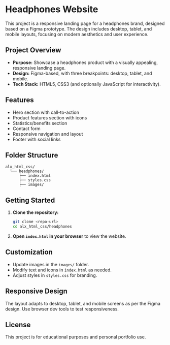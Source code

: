 # Headphones Website

This project is a responsive landing page for a headphones brand, designed based on a Figma prototype. The design includes desktop, tablet, and mobile layouts, focusing on modern aesthetics and user experience.

## Project Overview
- **Purpose:** Showcase a headphones product with a visually appealing, responsive landing page.
- **Design:** Figma-based, with three breakpoints: desktop, tablet, and mobile.
- **Tech Stack:** HTML5, CSS3 (and optionally JavaScript for interactivity).

## Features
- Hero section with call-to-action
- Product features section with icons
- Statistics/benefits section
- Contact form
- Responsive navigation and layout
- Footer with social links

## Folder Structure
```
alx_html_css/
  └── headphones/
      ├── index.html
      ├── styles.css
      ├── images/
```

## Getting Started
1. **Clone the repository:**
   ```bash
   git clone <repo-url>
   cd alx_html_css/headphones
   ```
2. **Open `index.html` in your browser** to view the website.

## Customization
- Update images in the `images/` folder.
- Modify text and icons in `index.html` as needed.
- Adjust styles in `styles.css` for branding.

## Responsive Design
The layout adapts to desktop, tablet, and mobile screens as per the Figma design. Use browser dev tools to test responsiveness.

## License
This project is for educational purposes and personal portfolio use. 